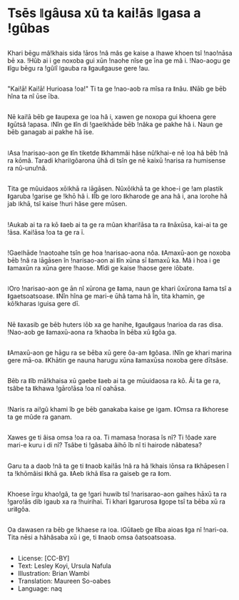 # Tsēs ǁgâusa xū ta kaiǃās ǁgasa a ǃgûbas

##
Khari bēgu mâǃkhais sida ǃāros ǃnâ mâs ge kaise a ǀhawe khoen tsî ǃnaoǃnāsa bē xa. ǃHūb ai i ge noxoba gui xūn ǃnaohe nîse ge īna ge mâ i. ǃNao-aogu ge ǁîgu bēgu ra ǃgûǀî ǀgauba ra ǁgauǁgause gere ǃau.

##
"Kaiǃā! Kaiǃā! Hurioasa ǃoa!" Ti ta ge ǃnao-aob ra mîsa ra ǁnâu. ǁNāb ge bēb hîna ta nî ūse ība.

##
Nē kaiǃā bēb ge ǁaupexa ge ǀoa hâ i, xawen ge noxopa gui khoena gere ǁgūtsâ ǃapasa. ǀNîn ge ǁîn di ǃgaeǀkhāde bēb ǃnâka ge pakhe hâ i. Naun ge bēb ganagab ai pakhe hâ īse.

##
ǀAsa ǃnarisao-aon ge ǁîn tiketde ǁkhammâi hâse nûǃkhai-e nē ǀoa hâ bēb ǃnâ ra kōmâ. Taradi khariǀgôarona ūhâ di tsîn ge nē kaixū ǃnarisa ra humisense ra nû-unuǃnâ.

##
Tita ge mûuidaos xōǀkhā ra ǀāgāsen. Nûxōǀkhā ta ge khoe-i ge ǃam plastik ǁgaruba ǃgarise ge ǃkhō hâ i. ǁÎb ge ǀoro ǁkharode ge ana hâ i, ana ǀorohe hâ jab ǀkhā, tsî kaise ǃhuri hâse gere mûsen.

##
ǃAukab ai ta ra kō ǁaeb ai ta ge ra mûan khariǃāsa ta ra ǁnāxūsa, kai-ai ta ge ǃāsa. Kaiǃāsa ǃoa ta ge ra ī.

##
ǃGaeǀhāde ǃnaotoahe tsîn ge hoa ǃnarisao-aona nôa. ǁAmaxū-aon ge noxoba bēb ǃnâ ra ǀāgāsen în ǃnarisao-aon ai ǁîn xūna sī ǁamaxū ka. Mâ i hoa i ge ǁamaxūn ra xūna gere ǃhaose. Mîdi ge kaise ǃhaose gere ǀōbate.

##
ǀOro ǃnarisao-aon ge ān nî xūrona ge ǁama, naun ge khari ûxūrona ǁama tsî a ǁgaetsoatsoase. ǁNîn hîna ge mari-e ūhâ tama hâ în, tita khamin, ge kōǃkharas ǀguisa gere dī.

##
Nē ǁaxasib ge bēb huters ǀōb xa ge hanihe, ǁgauǁgaus ǃnarioa da ras disa. ǃNao-aob ge ǁamaxū-aona ra ǃkhaoba în bēba xū ǁgôa ga.

##
ǁAmaxū-aon ge hāgu ra se bēba xū gere ôa-am ǁgôasa. ǀNîn ge khari marina gere mā-oa. ǁKhātin ge nauna harugu xūna ǁamaxūsa noxoba gere dītsâse.

##
Bēb ra ǁîb māǃkhaisa xū gaebe ǁaeb ai ta ge mūuidaosa ra kō. Âi ta ge ra, tsâbe ta ǁkhawa ǃgāroǃāsa ǃoa nî oahāsa.

##
ǃNaris ra aiǃgû khami îb ge bēb ganakaba kaise ge ǀgam. ǁOmsa ra ǁkhorese ta ge mûde ra ganam.

##
Xawes ge ti âisa omsa ǃoa ra oa. Ti mamasa ǃnorasa îs nî? Ti ǃôade xare mari-e kuru i di nî? Tsâbe ti ǃgâsaba âihō îb nî ti hairode nâbatesa?

##
Garu ta a daob ǃnâ ta ge ti ǁnaob kaiǃās ǃnâ ra hâ ǃkhais ǀōnsa ra ǁkhāpesen î ta ǃkhōmâisi ǁkhā ga. ǁAeb ǀkhā ǁîsa ra gaiseb ge ra ǁom.

##
Khoese īrgu khaoǃgâ, ta ge ǃgari huwib tsî ǃnarisarao-aon gaihes hāxū ta ra ǃgaroǃās dib ǀgaub xa ra ǃhuirihai. Ti khari ǁgarurosa ǁgope tsî ta bēba xū ra uriǁgôa.

##
Oa dawasen ra bēb ge ǃkhaese ra ǀoa. ǀGūǁaeb ge ǁîba aioas ǁga nî ǃnari-oa. Tita nēsi a hâhâsaba xū i ge, ti ǁnaob omsa ôatsoatsoasa.

##
* License: [CC-BY]
* Text: Lesley Koyi, Ursula Nafula
* Illustration: Brian Wambi
* Translation: Maureen So-oabes
* Language: naq
